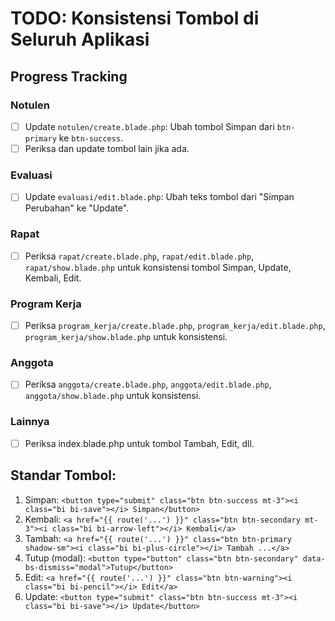 # TODO: Konsistensi Tombol di Seluruh Aplikasi

## Progress Tracking

### Notulen

- [ ] Update `notulen/create.blade.php`: Ubah tombol Simpan dari `btn-primary` ke `btn-success`.
- [ ] Periksa dan update tombol lain jika ada.

### Evaluasi

- [ ] Update `evaluasi/edit.blade.php`: Ubah teks tombol dari "Simpan Perubahan" ke "Update".

### Rapat

- [ ] Periksa `rapat/create.blade.php`, `rapat/edit.blade.php`, `rapat/show.blade.php` untuk konsistensi tombol Simpan, Update, Kembali, Edit.

### Program Kerja

- [ ] Periksa `program_kerja/create.blade.php`, `program_kerja/edit.blade.php`, `program_kerja/show.blade.php` untuk konsistensi.

### Anggota

- [ ] Periksa `anggota/create.blade.php`, `anggota/edit.blade.php`, `anggota/show.blade.php` untuk konsistensi.

### Lainnya

- [ ] Periksa index.blade.php untuk tombol Tambah, Edit, dll.

## Standar Tombol:

1. Simpan: `<button type="submit" class="btn btn-success mt-3"><i class="bi bi-save"></i> Simpan</button>`
2. Kembali: `<a href="{{ route('...') }}" class="btn btn-secondary mt-3"><i class="bi bi-arrow-left"></i> Kembali</a>`
3. Tambah: `<a href="{{ route('...') }}" class="btn btn-primary shadow-sm"><i class="bi bi-plus-circle"></i> Tambah ...</a>`
4. Tutup (modal): `<button type="button" class="btn btn-secondary" data-bs-dismiss="modal">Tutup</button>`
5. Edit: `<a href="{{ route('...') }}" class="btn btn-warning"><i class="bi bi-pencil"></i> Edit</a>`
6. Update: `<button type="submit" class="btn btn-success mt-3"><i class="bi bi-save"></i> Update</button>`
